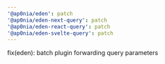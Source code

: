 ```yaml
---
'@ap0nia/eden': patch
'@ap0nia/eden-next-query': patch
'@ap0nia/eden-react-query': patch
'@ap0nia/eden-svelte-query': patch
---
```


fix(eden): batch plugin forwarding query parameters
